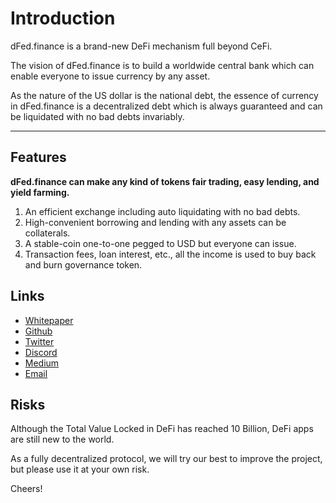 # Introduction
dFed.finance is a brand-new DeFi mechanism full beyond CeFi.

The vision of dFed.finance is to build a worldwide central bank which can enable everyone to issue currency by any asset.

As the nature of the US dollar is the national debt, the essence of currency in dFed.finance is a decentralized debt which is always guaranteed and can be liquidated with no bad debts invariably.

---

## Features

**dFed.finance can make any kind of tokens fair trading, easy lending, and yield farming.**

1. An efficient exchange including auto liquidating with no bad debts.
2. High-convenient borrowing and lending with any assets can be collaterals.
3. A stable-coin one-to-one pegged to USD but everyone can issue.
4. Transaction fees, loan interest, etc., all the income is used to buy back and burn governance token.

## Links

- [Whitepaper](https://github.com/dFed-finance/Introduction/tree/master/whitepaper)
- [Github](https://github.com/dFed-finance)
- [Twitter](https://twitter.com/dFed_finance)
- [Discord](https://discord.gg/ztgFdQm)
- [Medium](https://medium.com/@dFed.finance)
- [Email](mailto:team@dfed.finance)

## Risks

Although the Total Value Locked in DeFi has reached 10 Billion, DeFi apps are still new to the world.

As a fully decentralized protocol, we will try our best to improve the project, but please use it at your own risk.

Cheers!

